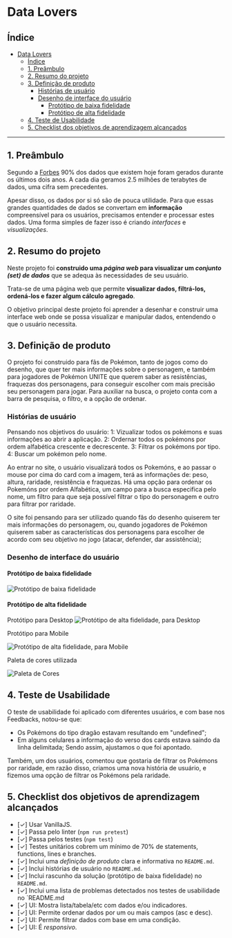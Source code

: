# Data Lovers

## Índice

- [Data Lovers](#data-lovers)
  - [Índice](#índice)
  - [1. Preâmbulo](#1-preâmbulo)
  - [2. Resumo do projeto](#2-resumo-do-projeto)
  - [3. Definição de produto](#3-definição-de-produto)
    - [Histórias de usuário](#histórias-de-usuário)
    - [Desenho de interface do usuário](#desenho-de-interface-do-usuário)
      - [Protótipo de baixa fidelidade](#protótipo-de-baixa-fidelidade)
      - [Protótipo de alta fidelidade](#protótipo-de-alta-fidelidade)
  - [4. Teste de Usabilidade](#4-teste-de-usabilidade)
  - [5. Checklist dos objetivos de aprendizagem alcançados](#5-checklist-dos-objetivos-de-aprendizagem-alcançados)

***

## 1. Preâmbulo

Segundo a [Forbes](https://www.forbes.com/sites/bernardmarr/2018/05/21/how-much-data-do-we-create-every-day-the-mind-blowing-stats-everyone-should-read)
90% dos dados que existem hoje foram gerados durante os últimos dois anos. A
cada dia geramos 2.5 milhões de terabytes de dados, uma cifra sem precedentes.

Apesar disso, os dados por si só são de pouca utilidade. Para que essas grandes
quantidades de dados se convertam em **informação** compreensível para os
usuários, precisamos entender e processar estes dados. Uma forma simples de
fazer isso é criando _interfaces_ e _visualizações_.


## 2. Resumo do projeto

Neste projeto foi **construido uma _página web_ para visualizar um _conjunto
(set) de dados_** que se adequa às necessidades de seu usuário.

Trata-se de uma página web que permite **visualizar dados,
filtrá-los, ordená-los e fazer algum cálculo agregado**. 


O objetivo principal deste projeto foi aprender a desenhar e construir uma
interface web onde se possa visualizar e manipular dados, entendendo o que o
usuário necessita.


## 3. Definição de produto

O projeto foi construido para fãs de Pokémon, tanto de jogos como do desenho, que quer ter mais informações sobre o personagem, e também para jogadores de Pokémon UNITE que querem saber as resistências, fraquezas dos personagens, para conseguir escolher com mais precisão seu personagem para jogar.
Para auxiliar na busca, o projeto conta com a barra de pesquisa, o filtro, e a opção de ordenar. 

### Histórias de usuário
Pensando nos objetivos do usuário:
1: Vizualizar todos os pokémons e suas informações ao abrir a aplicação.
2: Ordernar todos os pokémons por ordem alfabética crescente e decrescente.
3: Filtrar os pokémons por tipo.
4: Buscar um pokémon pelo nome.

Ao entrar no site, o usuário visualizará todos os Pokemóns, e ao passar o mouse por cima do card com a imagem, terá as informações de: peso, altura, raridade, resistência e fraquezas. Há uma opção para ordenar os Pokemóns por ordem Alfabética, um campo para a busca especifica pelo nome, um filtro para que seja possível filtrar o tipo do personagem e outro para filtrar por raridade.  

O site foi pensando para ser utilizado quando fãs do desenho quiserem ter mais informações do personagem, ou, quando jogadores de Pokémon quiserem saber as características dos personagens para escolher de acordo com seu objetivo no jogo (atacar, defender, dar assistência);

### Desenho de interface do usuário

#### Protótipo de baixa fidelidade

![Protótipo de baixa fidelidade](Primeiro-prototipo.png)

#### Protótipo de alta fidelidade

Protótipo para Desktop
![Protótipo de alta fidelidade, para Desktop](desktop.png)

Protótipo para Mobile

![Protótipo de alta fidelidade, para Mobile](mobile.png)

Paleta de cores utilizada

![Paleta de Cores](paleta-de-cores.png)

## 4. Teste de Usabilidade
O teste de usabilidade foi aplicado com diferentes usuários, e com base nos Feedbacks, notou-se que:
- Os Pokémons do tipo dragão estavam resultando em "undefined"; 
- Em alguns celulares a informação do verso dos cards estava saindo da linha delimitada; 
Sendo assim, ajustamos o que foi apontado. 

Também, um dos usuários, comentou que gostaria de filtrar os Pokémons por raridade, em razão disso, criamos uma nova história de usuário, e fizemos uma opção de filtrar os Pokémons pela raridade. 


## 5. Checklist dos objetivos de aprendizagem alcançados

* [✓] Usar VanillaJS.
* [✓] Passa pelo linter (`npm run pretest`)
* [✓] Passa pelos testes (`npm test`)
* [✓] Testes unitários cobrem um mínimo de 70% de statements, functions, lines e
  branches.
* [✓] Inclui uma _definição de produto_ clara e informativa no `README.md`.
* [✓] Inclui histórias de usuário no `README.md`.
* [✓] Inclui rascunho da solução (protótipo de baixa fidelidade) no `README.md`.
* [✓] Inclui uma lista de problemas detectados nos testes de usabilidade no
  `README.md
* [✓] UI: Mostra lista/tabela/etc com dados e/ou indicadores.
* [✓] UI: Permite ordenar dados por um ou mais campos (asc e desc).
* [✓] UI: Permite filtrar dados com base em uma condição.
* [✓] UI: É _responsivo_.
